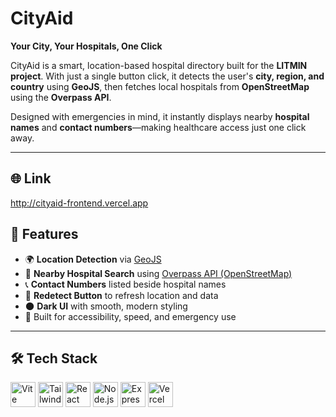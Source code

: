 # CityAid

**Your City, Your Hospitals, One Click**

CityAid is a smart, location-based hospital directory built for the **LITMIN project**. With just a single button click, it detects the user's **city, region, and country** using **GeoJS**, then fetches local hospitals from **OpenStreetMap** using the **Overpass API**.

Designed with emergencies in mind, it instantly displays nearby **hospital names** and **contact numbers**—making healthcare access just one click away.

---

## 🌐 Link

http://cityaid-frontend.vercel.app

## 🚀 Features

- 🌍 **Location Detection** via [GeoJS](https://www.geojs.io)
- 🏥 **Nearby Hospital Search** using [Overpass API (OpenStreetMap)](https://overpass-api.de/)
- 📞 **Contact Numbers** listed beside hospital names
- 🔁 **Redetect Button** to refresh location and data
- 🌑 **Dark UI** with smooth, modern styling
- 🧠 Built for accessibility, speed, and emergency use

---

## 🛠️ Tech Stack

<p align="left">
  <img src="https://vitejs.dev/logo-with-shadow.png" height="40" alt="Vite" />
  <img src="https://www.vectorlogo.zone/logos/tailwindcss/tailwindcss-icon.svg" height="40" alt="Tailwind CSS" />
  <img src="https://cdn.jsdelivr.net/gh/devicons/devicon/icons/react/react-original.svg" height="40" alt="React" />
  <img src="https://cdn.jsdelivr.net/gh/devicons/devicon/icons/nodejs/nodejs-original.svg" height="40" alt="Node.js" />
  <img src="https://cdn.jsdelivr.net/gh/devicons/devicon/icons/express/express-original.svg" height="40" alt="Express.js" />
  <img src="https://cdn.jsdelivr.net/gh/devicons/devicon/icons/vercel/vercel-original.svg" height="40" alt="Vercel" />
</p>
